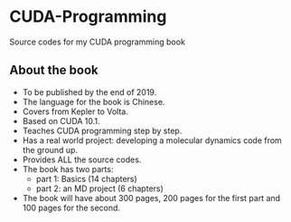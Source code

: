 # CUDA-Programming
Source codes for my CUDA programming book

## About the book
  * To be published by the end of 2019.
  * The language for the book is Chinese.
  * Covers from Kepler to Volta.
  * Based on CUDA 10.1.
  * Teaches CUDA programming step by step.
  * Has a real world project: developing a molecular dynamics code from the ground up.
  * Provides ALL the source codes.
  * The book has two parts:
    * part 1: Basics (14 chapters)
    * part 2: an MD project (6 chapters)
  * The book will have about 300 pages, 200 pages for the first part and 100 pages for the second.
